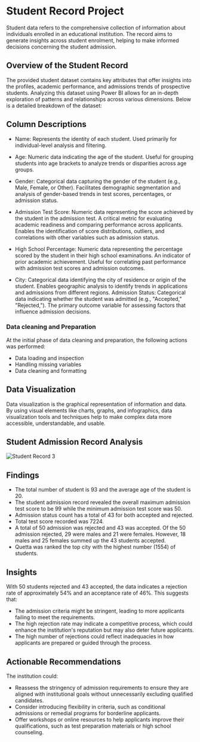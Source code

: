 # Student Record Project
Student data refers to the comprehensive collection of information about individuals enrolled in an educational institution. The record aims to generate insights across student enrolment, helping to make informed decisions concerning the student admission. 

## Overview of the Student Record
The provided student dataset contains key attributes that offer insights into the profiles, academic performance, and admissions trends of prospective students. Analyzing this dataset using Power BI allows for an in-depth exploration of patterns and relationships across various dimensions. Below is a detailed breakdown of the dataset:

## Column Descriptions
- Name:
Represents the identity of each student.
Used primarily for individual-level analysis and filtering.

- Age:
Numeric data indicating the age of the student.
Useful for grouping students into age brackets to analyze trends or disparities across age groups.

- Gender:
Categorical data capturing the gender of the student (e.g., Male, Female, or Other).
Facilitates demographic segmentation and analysis of gender-based trends in test scores, percentages, or admission status.

- Admission Test Score:
Numeric data representing the score achieved by the student in the admission test.
A critical metric for evaluating academic readiness and comparing performance across applicants.
Enables the identification of score distributions, outliers, and correlations with other variables such as admission status.

- High School Percentage:
Numeric data representing the percentage scored by the student in their high school examinations.
An indicator of prior academic achievement.
Useful for correlating past performance with admission test scores and admission outcomes.
- City:
Categorical data identifying the city of residence or origin of the student.
Enables geographic analysis to identify trends in applications and admissions from different regions.
Admission Status:
Categorical data indicating whether the student was admitted (e.g., "Accepted," "Rejected,").
The primary outcome variable for assessing factors that influence admission decisions.

### Data cleaning and Preparation
At the initial phase of data cleaning and preparation, the following actions was performed:
   - Data loading and inspection
   - Handling missing variables
   - Data cleaning and formatting

## Data Visualization
Data visualization is the graphical representation of information and data. By using visual elements like charts, graphs, and infographics, data visualization tools and techniques help to make complex data more accessible, understandable, and usable.

## Student Admission Record Analysis
![Student Record 3](https://github.com/user-attachments/assets/f5cf0db6-733b-4f61-b09c-bf4bcd8aafe1)

## Findings 
- The total number of student is 93 and the average age of the student is 20.
- The student admission record revealed the overall maximum admission test score to be 99 while the minimum admission test score was 50.
- Admission status count has a total of 43 for both accepted and rejected.
- Total test score recorded was 7224.
- A total of 50 admission was rejected and 43 was accepted. Of the 50 admission rejected, 29 were males and 21 were females. However, 18 males and 25 females summed up the 43 students accepted.
- Quetta was ranked the top city with the highest number (1554) of students.

## Insights
With 50 students rejected and 43 accepted, the data indicates a rejection rate of approximately 54% and an acceptance rate of 46%. This suggests that:
- The admission criteria might be stringent, leading to more applicants failing to meet the requirements.
- The high rejection rate may indicate a competitive process, which could enhance the institution's reputation but may also deter future applicants.
- The high number of rejections could reflect inadequacies in how applicants are prepared or guided through the process.

## Actionable Recommendations
The institution could:
- Reassess the stringency of admission requirements to ensure they are aligned with institutional goals without unnecessarily excluding qualified candidates.
- Consider introducing flexibility in criteria, such as conditional admissions or remedial programs for borderline applicants.
- Offer workshops or online resources to help applicants improve their qualifications, such as test preparation materials or high school counseling.

